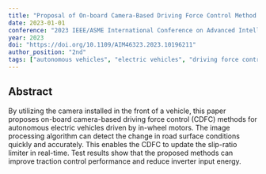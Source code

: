 ```yaml
---
title: "Proposal of On-board Camera-Based Driving Force Control Method for Autonomous Electric Vehicles"
date: 2023-01-01
conference: "2023 IEEE/ASME International Conference on Advanced Intelligent Mechatronics (AIM)"
year: 2023
doi: "https://doi.org/10.1109/AIM46323.2023.10196211"
author_position: "2nd"
tags: ["autonomous vehicles", "electric vehicles", "driving force control", "on board camera", "in wheel motors"]
---
```


## Abstract

By utilizing the camera installed in the front of a vehicle, this paper proposes on-board camera-based driving force control (CDFC) methods for autonomous electric vehicles driven by in-wheel motors. The image processing algorithm can detect the change in road surface conditions quickly and accurately. This enables the CDFC to update the slip-ratio limiter in real-time. Test results show that the proposed methods can improve traction control performance and reduce inverter input energy.